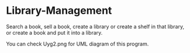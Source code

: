 # Library-Management
Search a book, sell a book, create a library or create a shelf in that library, or create a book and put it into a library.

You can check Uyg2.png for UML diagram of this program.

